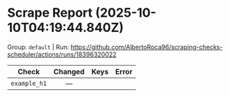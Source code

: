 # Scrape Report (2025-10-10T04:19:44.840Z)

Group: `default`  |  Run: https://github.com/AlbertoRoca96/scraping-checks-scheduler/actions/runs/18396320022

| Check | Changed | Keys | Error |
|---|:---:|:--|:--|
| `example_h1` | — |  |  |
